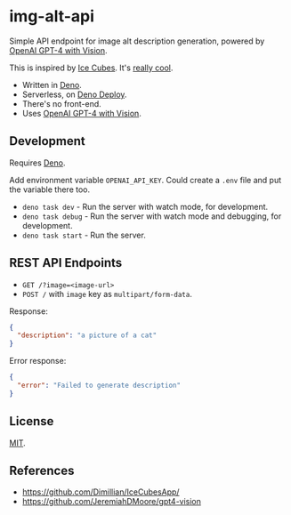 img-alt-api
===

Simple API endpoint for image alt description generation, powered by [OpenAI GPT-4 with Vision](https://platform.openai.com/docs/guides/vision).

This is inspired by [Ice Cubes](https://github.com/Dimillian/IceCubesApp/commit/28ab417b0afc909728da5be541f345e99cb254e2). It's [really cool](https://mastodon.online/@IceCubesApp/111522921731485386).

- Written in [Deno](https://deno.com/).
- Serverless, on [Deno Deploy](https://deno.com/deploy).
- There's no front-end.
- Uses [OpenAI GPT-4 with Vision](https://platform.openai.com/docs/guides/vision).

## Development

Requires [Deno](https://deno.com/).

Add environment variable `OPENAI_API_KEY`. Could create a `.env` file and put the variable there too.

- `deno task dev` - Run the server with watch mode, for development.
- `deno task debug` - Run the server with watch mode and debugging, for development.
- `deno task start` - Run the server.

## REST API Endpoints

- `GET /?image=<image-url>`
- `POST /` with `image` key as `multipart/form-data`.

Response:

```json
{
  "description": "a picture of a cat"
}
```

Error response:

```json
{
  "error": "Failed to generate description"
}
```

## License

[MIT](https://cheeaun.mit-license.org/).

## References

- https://github.com/Dimillian/IceCubesApp/
- https://github.com/JeremiahDMoore/gpt4-vision
